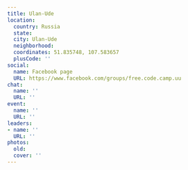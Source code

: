 ```yaml
---
title: Ulan-Ude
location:
  country: Russia
  state: 
  city: Ulan-Ude
  neighborhood: 
  coordinates: 51.835748, 107.583657
  plusCode: ''
social:
  name: Facebook page
  URL: https://www.facebook.com/groups/free.code.camp.uu
chat:
  name: ''
  URL: ''
event:
  name: ''
  URL: ''
leaders:
- name: ''
  URL: ''
photos:
  old: 
  cover: ''
---
```

